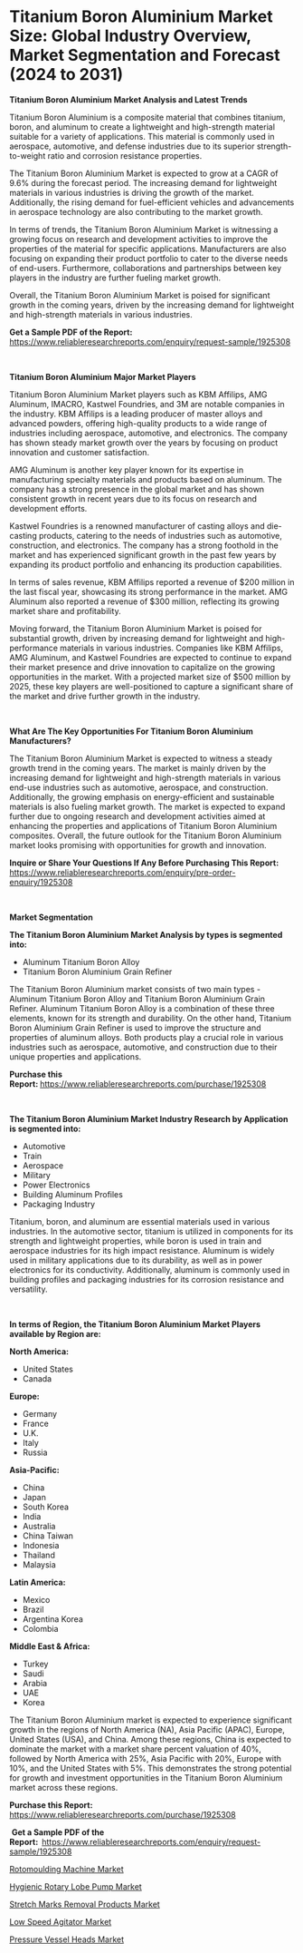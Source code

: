 <p><h1>Titanium Boron Aluminium Market Size: Global Industry Overview, Market Segmentation and Forecast (2024 to 2031)</h1></p><p><strong>Titanium Boron Aluminium Market Analysis and Latest Trends</strong></p>
<p><p>Titanium Boron Aluminium is a composite material that combines titanium, boron, and aluminum to create a lightweight and high-strength material suitable for a variety of applications. This material is commonly used in aerospace, automotive, and defense industries due to its superior strength-to-weight ratio and corrosion resistance properties.</p><p>The Titanium Boron Aluminium Market is expected to grow at a CAGR of 9.6% during the forecast period. The increasing demand for lightweight materials in various industries is driving the growth of the market. Additionally, the rising demand for fuel-efficient vehicles and advancements in aerospace technology are also contributing to the market growth.</p><p>In terms of trends, the Titanium Boron Aluminium Market is witnessing a growing focus on research and development activities to improve the properties of the material for specific applications. Manufacturers are also focusing on expanding their product portfolio to cater to the diverse needs of end-users. Furthermore, collaborations and partnerships between key players in the industry are further fueling market growth.</p><p>Overall, the Titanium Boron Aluminium Market is poised for significant growth in the coming years, driven by the increasing demand for lightweight and high-strength materials in various industries.</p></p>
<p><strong>Get a Sample PDF of the Report:&nbsp;</strong> <a href="https://www.reliableresearchreports.com/enquiry/request-sample/1925308">https://www.reliableresearchreports.com/enquiry/request-sample/1925308</a></p>
<p>&nbsp;</p>
<p><strong>Titanium Boron Aluminium Major Market Players</strong></p>
<p><p>Titanium Boron Aluminium Market players such as KBM Affilips, AMG Aluminum, IMACRO, Kastwel Foundries, and 3M are notable companies in the industry. KBM Affilips is a leading producer of master alloys and advanced powders, offering high-quality products to a wide range of industries including aerospace, automotive, and electronics. The company has shown steady market growth over the years by focusing on product innovation and customer satisfaction.</p><p>AMG Aluminum is another key player known for its expertise in manufacturing specialty materials and products based on aluminum. The company has a strong presence in the global market and has shown consistent growth in recent years due to its focus on research and development efforts.</p><p>Kastwel Foundries is a renowned manufacturer of casting alloys and die-casting products, catering to the needs of industries such as automotive, construction, and electronics. The company has a strong foothold in the market and has experienced significant growth in the past few years by expanding its product portfolio and enhancing its production capabilities.</p><p>In terms of sales revenue, KBM Affilips reported a revenue of $200 million in the last fiscal year, showcasing its strong performance in the market. AMG Aluminum also reported a revenue of $300 million, reflecting its growing market share and profitability.</p><p>Moving forward, the Titanium Boron Aluminium Market is poised for substantial growth, driven by increasing demand for lightweight and high-performance materials in various industries. Companies like KBM Affilips, AMG Aluminum, and Kastwel Foundries are expected to continue to expand their market presence and drive innovation to capitalize on the growing opportunities in the market. With a projected market size of $500 million by 2025, these key players are well-positioned to capture a significant share of the market and drive further growth in the industry.</p></p>
<p>&nbsp;</p>
<p><strong>What Are The Key Opportunities For Titanium Boron Aluminium Manufacturers?</strong></p>
<p><p>The Titanium Boron Aluminium Market is expected to witness a steady growth trend in the coming years. The market is mainly driven by the increasing demand for lightweight and high-strength materials in various end-use industries such as automotive, aerospace, and construction. Additionally, the growing emphasis on energy-efficient and sustainable materials is also fueling market growth. The market is expected to expand further due to ongoing research and development activities aimed at enhancing the properties and applications of Titanium Boron Aluminium composites. Overall, the future outlook for the Titanium Boron Aluminium market looks promising with opportunities for growth and innovation.</p></p>
<p><strong>Inquire or Share Your Questions If Any Before Purchasing This Report:</strong> <a href="https://www.reliableresearchreports.com/enquiry/pre-order-enquiry/1925308">https://www.reliableresearchreports.com/enquiry/pre-order-enquiry/1925308</a></p>
<p>&nbsp;</p>
<p><strong>Market Segmentation</strong></p>
<p><strong>The Titanium Boron Aluminium Market Analysis by types is segmented into:</strong></p>
<p><ul><li>Aluminum Titanium Boron Alloy</li><li>Titanium Boron Aluminium Grain Refiner</li></ul></p>
<p><p>The Titanium Boron Aluminium market consists of two main types - Aluminum Titanium Boron Alloy and Titanium Boron Aluminium Grain Refiner. Aluminum Titanium Boron Alloy is a combination of these three elements, known for its strength and durability. On the other hand, Titanium Boron Aluminium Grain Refiner is used to improve the structure and properties of aluminum alloys. Both products play a crucial role in various industries such as aerospace, automotive, and construction due to their unique properties and applications.</p></p>
<p><strong>Purchase this Report:&nbsp;</strong><a href="https://www.reliableresearchreports.com/purchase/1925308">https://www.reliableresearchreports.com/purchase/1925308</a></p>
<p>&nbsp;</p>
<p><strong>The Titanium Boron Aluminium Market Industry Research by Application is segmented into:</strong></p>
<p><ul><li>Automotive</li><li>Train</li><li>Aerospace</li><li>Military</li><li>Power Electronics</li><li>Building Aluminum Profiles</li><li>Packaging Industry</li></ul></p>
<p><p>Titanium, boron, and aluminum are essential materials used in various industries. In the automotive sector, titanium is utilized in components for its strength and lightweight properties, while boron is used in train and aerospace industries for its high impact resistance. Aluminum is widely used in military applications due to its durability, as well as in power electronics for its conductivity. Additionally, aluminum is commonly used in building profiles and packaging industries for its corrosion resistance and versatility.</p></p>
<p>&nbsp;</p>
<p><strong>In terms of Region, the Titanium Boron Aluminium Market Players available by Region are:</strong></p>
<p>
    <p> <strong> North America: </strong>
        <ul>
            <li>United States</li>
            <li>Canada</li>
        </ul>
        </p> 
    <p> <strong> Europe: </strong>
        <ul>
            <li>Germany</li>
            <li>France</li>
            <li>U.K.</li>
            <li>Italy</li>
            <li>Russia</li>
        </ul>
        </p> 
    <p> <strong> Asia-Pacific: </strong>
        <ul>
            <li>China</li>
            <li>Japan</li>
            <li>South Korea</li>
            <li>India</li>
            <li>Australia</li>
            <li>China Taiwan</li>
            <li>Indonesia</li>
            <li>Thailand</li>
            <li>Malaysia</li>
        </ul>
        </p> 
    <p> <strong> Latin America: </strong>
        <ul>
            <li>Mexico</li>
            <li>Brazil</li>
            <li>Argentina Korea</li>
            <li>Colombia</li>
        </ul>
        </p> 
    <p> <strong> Middle East & Africa: </strong>
        <ul>
            <li>Turkey</li>
            <li>Saudi</li>
            <li>Arabia</li>
            <li>UAE</li>
            <li>Korea</li>
        </ul>
    </p>
    </p>
<p><p>The Titanium Boron Aluminium market is expected to experience significant growth in the regions of North America (NA), Asia Pacific (APAC), Europe, United States (USA), and China. Among these regions, China is expected to dominate the market with a market share percent valuation of 40%, followed by North America with 25%, Asia Pacific with 20%, Europe with 10%, and the United States with 5%. This demonstrates the strong potential for growth and investment opportunities in the Titanium Boron Aluminium market across these regions.</p></p>
<p><strong>Purchase this Report: </strong><a href="https://www.reliableresearchreports.com/purchase/1925308">https://www.reliableresearchreports.com/purchase/1925308</a></p>
<p>&nbsp;<strong>Get a Sample PDF of the Report:&nbsp;&nbsp;</strong><a href="https://www.reliableresearchreports.com/enquiry/request-sample/1925308">https://www.reliableresearchreports.com/enquiry/request-sample/1925308</a></p>
<p><strong></strong></p>
<p><p><a href="https://gentle-editor-9db.notion.site/Rotomoulding-Machine-Market-Size-Growing-and-Forecasted-for-period-from-2024-2031-and-provides-com-cad243d31e7241a6bd97bc142c10ab6e">Rotomoulding Machine Market</a></p><p><a href="https://spotless-saver-8fd.notion.site/Hygienic-Rotary-Lobe-Pump-Market-with-the-goal-of-estimating-the-market-size-and-future-growth-poten-0a1a6122f11942c9a605c44e355be92d">Hygienic Rotary Lobe Pump Market</a></p><p><a href="https://view.publitas.com/reportprime-1/stretch-marks-removal-products-market-size-global-industry-overview-market-segmentation-and-forecast-2024-to-2031/">Stretch Marks Removal Products Market</a></p><p><a href="https://cautious-neon-760.notion.site/Low-Speed-Agitator-Market-Centers-on-Aspects-such-as-Market-Growth-Market-Share-Market-Opportunity-c938ce5586874c7f91f0c42ddc6a54ad">Low Speed Agitator Market</a></p><p><a href="https://view.publitas.com/reportprime-1/global-pressure-vessel-heads-market-by-types-applications-and-major-players-with-regional-growth-rate-analysis-and-development-situation-from-2024-to-2031/">Pressure Vessel Heads Market</a></p></p>